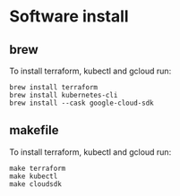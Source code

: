 # Software install

## brew

To install terraform, kubectl and gcloud run:

    brew install terraform
    brew install kubernetes-cli
    brew install --cask google-cloud-sdk

## makefile

To install terraform, kubectl and gcloud run:

    make terraform
    make kubectl
    make cloudsdk
